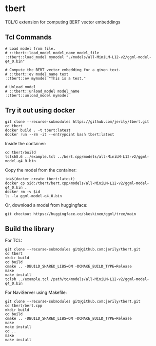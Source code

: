 # tbert

TCL/C extension for computing BERT vector embeddings

## Tcl Commands
```
# Load model from file.
# ::tbert::load_model model_name model_file
::tbert::load_model mymodel "./models/all-MiniLM-L12-v2/ggml-model-q4_0.bin"

# Compute the BERT vector embedding for a given text.
# ::tbert::ev model_name text
::tbert::ev mymodel "This is a test."

# Unload model
# ::tbert::unload_model model_name
::tbert::unload_model mymodel
```

## Try it out using docker
```
git clone --recurse-submodules https://github.com/jerily/tbert.git
cd tbert
docker build . -t tbert:latest
docker run --rm -it --entrypoint bash tbert:latest
```

Inside the container:
```
cd tbert/build
tclsh8.6 ../example.tcl ../bert.cpp/models/all-MiniLM-L12-v2/ggml-model-q4_0.bin
```

Copy the model from the container:
```
id=$(docker create tbert:latest)
docker cp $id:/tbert/bert.cpp/models/all-MiniLM-L12-v2/ggml-model-q4_0.bin .
docker rm -v $id
ls -la ggml-model-q4_0.bin
```

Or, download a model from huggingface:
```
git checkout https://huggingface.co/skeskinen/ggml/tree/main
```

## Build the library
For TCL:
```
git clone --recurse-submodules git@github.com:jerily/tbert.git
cd tbert
mkdir build
cd build
cmake .. -DBUILD_SHARED_LIBS=ON -DCMAKE_BUILD_TYPE=Release
make
make install
tclsh ../example.tcl /path/to/models/all-MiniLM-L12-v2/ggml-model-q4_0.bin
```

For NaviServer using Makefile:
```
git clone --recurse-submodules git@github.com:jerily/tbert.git
cd tbert/bert.cpp
mkdir build
cd build
cmake .. -DBUILD_SHARED_LIBS=ON -DCMAKE_BUILD_TYPE=Release
make
make install
cd ..
make
make install
```
